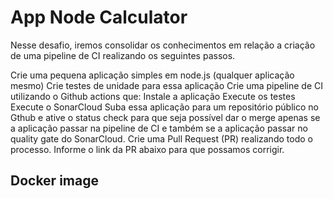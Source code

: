 # App Node Calculator

Nesse desafio, iremos consolidar os conhecimentos em relação a criação de uma pipeline de CI realizando os seguintes passos.

Crie uma pequena aplicação simples em node.js (qualquer aplicação mesmo)
Crie testes de unidade para essa aplicação
Crie uma pipeline de CI utilizando o Github actions que:
Instale a aplicação
Execute os testes
Execute o SonarCloud
Suba essa aplicação para um repositório público no Gthub e ative o status check para que seja possível dar o merge apenas se a aplicação passar na pipeline de CI e também se a aplicação passar no quality gate do SonarCloud.
Crie uma Pull Request (PR) realizando todo o processo.
Informe o link da PR abaixo para que possamos corrigir.

## Docker image

